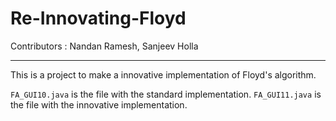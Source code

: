 # Re-Innovating-Floyd

Contributors : Nandan Ramesh, Sanjeev Holla

---

This is a project to make a innovative implementation of Floyd's algorithm.

`FA_GUI10.java` is the file with the standard implementation.
`FA_GUI11.java` is the file with the innovative implementation.
